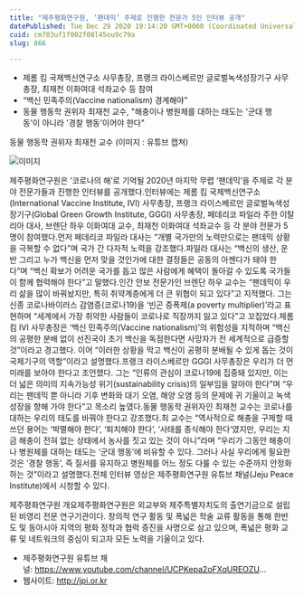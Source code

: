```yaml
---
title: "제주평화연구원, ‘팬데믹’ 주제로 진행한 전문가 5인 인터뷰 공개"
datePublished: Tue Dec 29 2020 19:14:20 GMT+0000 (Coordinated Universal Time)
cuid: cm703uf1f002f08l45ou9c79a
slug: 866

---
```



- 제롬 킴 국제백신연구소 사무총장, 프랭크 라이스베르만 글로벌녹색성장기구 사무총장, 최재천 이화여대 석좌교수 등 참여
- “백신 민족주의(Vaccine nationalism) 경계해야”
- 동물 행동학 권위자 최재천 교수, "해충이나 병원체를 대하는 태도는 '군대 행동'이 아니라 '경찰 행동'이어야 한다"

동물 행동학 권위자 최재천 교수 (이미지 : 유튜브 캡쳐)

![이미지](https://cdn.hashnode.com/res/hashnode/image/upload/v1739255542868/8d9f9c76-c0d6-4b1c-baa0-2cd9a68ca1fc.png)

제주평화연구원은 ‘코로나의 해’로 기억될 2020년 마지막 무렵 ‘팬데믹’을 주제로 각 분야 전문가들과 진행한 인터뷰를 공개했다.인터뷰에는 제롬 킴 국제백신연구소(International Vaccine Institute, IVI) 사무총장, 프랭크 라이스베르만 글로벌녹색성장기구(Global Green Growth Institute, GGGI) 사무총장, 페데리코 파일라 주한 이탈리아 대사, 브렌단 하우 이화여대 교수, 최재천 이화여대 석좌교수 등 각 분야 전문가 5명이 참여했다.먼저 페데리코 파일라 대사는 “개별 국가만의 노력만으로는 팬데믹 상황을 극복할 수 없다”며 국가 간 다자적 노력을 강조했다.파일라 대사는 “백신의 생산, 운반 그리고 누가 백신을 먼저 맞을 것인가에 대한 결정들은 공동의 아젠다가 돼야 한다”며 “백신 확보가 어려운 국가를 돕고 많은 사람에게 혜택이 돌아갈 수 있도록 국가들이 함께 협력해야 한다”고 말했다.인간 안보 전문가인 브렌단 하우 교수는 “팬데믹이 우리 삶을 많이 바꿔놨지만, 특히 취약계층에게 더 큰 위협이 되고 있다”고 지적했다. 그는 신종 코로나바이러스 감염증(코로나19)을 ‘빈곤 증폭제(a poverty multiplier)’라고 표현하며 “세계에서 가장 취약한 사람들이 코로나로 직장까지 잃고 있다”고 꼬집었다.제롬 킴 IVI 사무총장은 ‘백신 민족주의(Vaccine nationalism)’의 위험성을 지적하며 “백신의 공평한 분배 없이 선진국이 초기 백신을 독점한다면 사망자가 전 세계적으로 급증할 것”이라고 경고했다. 이어 “이러한 상황을 막고 백신이 공평히 분배될 수 있게 돕는 것이 국제기구의 역할”이라고 설명했다.프랭크 라이스베르만 GGGI 사무총장은 우리가 더 먼 미래를 보아야 한다고 조언했다. 그는 “인류의 관심이 코로나19에 집중돼 있지만, 이는 더 넓은 의미의 지속가능성 위기(sustainability crisis)의 일부임을 알아야 한다”며 “우리는 팬데믹 뿐 아니라 기후 변화와 대기 오염, 해양 오염 등의 문제에 귀 기울이고 녹색 성장을 향해 가야 한다”고 목소리 높였다.동물 행동학 권위자인 최재천 교수는 코로나를 대하는 우리의 태도를 바꿔야 한다고 강조했다.최 교수는 “역사적으로 해충을 구제할 때 쓰던 용어는 ‘박멸해야 한다’, ‘퇴치해야 한다’, ‘사태를 종식해야 한다’였지만, 우리는 지금 해충이 전혀 없는 상태에서 농사를 짓고 있는 것이 아니”라며 “우리가 그동안 해충이나 병원체를 대하는 태도는 ‘군대 행동’에 비유할 수 있다. 그러나 사실 우리에게 필요한 것은 ‘경찰 행동’, 즉 질서를 유지하고 병원체를 어느 정도 다룰 수 있는 수준까지 안정화하는 것”이라고 설명했다.전체 인터뷰 영상은 제주평화연구원 유튜브 채널(Jeju Peace Institute)에서 시청할 수 있다.

제주평화연구원 개요제주평화연구원은 외교부와 제주특별자치도의 출연기금으로 설립된 비영리 전문 연구기관이다. 창의적 연구 활동 및 폭넓은 학술 교류 활동을 통해 한반도 및 동아시아 지역의 평화 정착과 협력 증진을 사명으로 삼고 있으며, 폭넓은 평화 교류 및 네트워크의 중심이 되고자 모든 노력을 기울이고 있다.

- 제주평화연구원 유튜브 채널: https://www.youtube.com/channel/UCPKepa2oFXqUREOZU...
- 웹사이트: http://jpi.or.kr